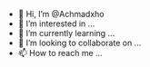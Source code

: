 - 👋 Hi, I’m @Achmadxho
- 👀 I’m interested in ...
- 🌱 I’m currently learning ...
- 💞️ I’m looking to collaborate on ...
- 📫 How to reach me ...

<!---
Achmadxho/Achmadxho is a ✨ special ✨ repository because its `README.md` (this file) appears on your GitHub profile.
You can click the Preview link to take a look at your changes.
--->

